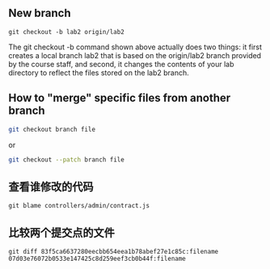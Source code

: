 ## New branch
```
git checkout -b lab2 origin/lab2
```
The git checkout -b command shown above actually does two things: it first creates a local branch lab2 that is based on the origin/lab2 branch provided by the course staff, and second, it changes the contents of your lab directory to reflect the files stored on the lab2 branch. 

## How to "merge" specific files from another branch
```bash
git checkout branch file
```
or
```bash
git checkout --patch branch file
```

## 查看谁修改的代码
```
git blame controllers/admin/contract.js 
```

## 比较两个提交点的文件
```
git diff 83f5ca6637280eecbb654eea1b78abef27e1c85c:filename 07d03e76072b0533e147425c8d259eef3cb0b44f:filename
```
